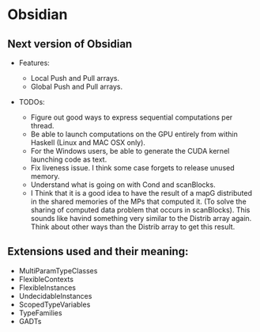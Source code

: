 # Obsidian

## Next version of Obsidian
* Features: 
    * Local Push and Pull arrays.
    * Global Push and Pull arrays. 
 
* TODOs: 
    * Figure out good ways to express sequential computations per thread. 
    * Be able to launch computations on the GPU entirely from within Haskell (Linux and MAC OSX only).
    * For the Windows users, be able to generate the CUDA kernel launching code as text. 
    * Fix liveness issue. I think some case forgets to release unused memory. 
    * Understand what is going on with Cond and scanBlocks. 
    * I Think that it is a good idea to have the result of a mapG 
      distributed in the shared memories of the MPs that computed it. 
      (To solve the sharing of computed data problem that occurs in scanBlocks). 
      This sounds like havind something very similar to the Distrib array again. 
      Think about other ways than the Distrib array to get this result. 
      
       

## Extensions used and their meaning: 
* MultiParamTypeClasses
* FlexibleContexts 
* FlexibleInstances
* UndecidableInstances
* ScopedTypeVariables 
* TypeFamilies
* GADTs 